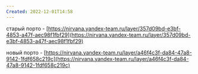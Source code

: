 ```yaml
---
Created: 2022-12-01T14:58
---
```

старый порто - [https://nirvana.yandex-team.ru/layer/357d09bd-e3bf-4853-a47f-aec98f1fbf29](https://nirvana.yandex-team.ru/layer/357d09bd-e3bf-4853-a47f-aec98f1fbf29)

новый порто - [https://nirvana.yandex-team.ru/layer/a46f4c3f-da84-47a8-9142-1fdf658c219c](https://nirvana.yandex-team.ru/layer/a46f4c3f-da84-47a8-9142-1fdf658c219c)